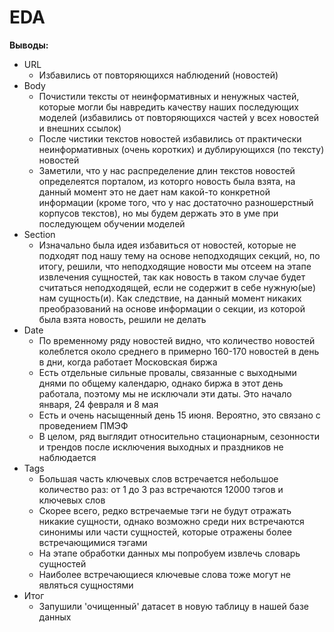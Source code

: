 # EDA

**Выводы:**
* URL   
    - Избавились от повторяющихся наблюдений (новостей)  
* Body   
    - Почистили тексты от неинформативных и ненужных частей, которые могли бы навредить качеству наших последующих моделей (избавились от повторяющихся частей у всех новостей и внешних ссылок)   
    - После чистики текстов новостей избавились от практически неинформативных (очень коротких) и дублирующихся (по тексту) новостей    
    - Заметили, что у нас распределение длин текстов новостей определеятся порталом, из которго новость была взята, на данный момент это не дает нам какой-то конкретной информации (кроме того, что у нас достаточно разношерстный корпусов текстов), но мы будем держать это в уме при последующем обучении моделей    
* Section    
    - Изначально была идея избавиться от новостей, которые не подходят под нашу тему на основе неподходящих секций, но, по итогу, решили, что неподходящие новости мы отсеем на этапе извлечения сущностей, так как новость в таком случае будет считаться неподходящей, если не содержит в себе нужную(ые) нам сущность(и). Как следствие, на данный момент никаких преобразований на основе информации о секции, из которой была взята новость, решили не делать   
* Date  
    - По временному ряду новостей видно, что количество новостей колеблется около среднего в примерно 160-170 новостей в день в дни, когда работает Московская биржа   
    - Есть отдельные сильные провалы, связанные с выходными днями по общему календарю, однако биржа в этот день работала, поэтому мы не исключали эти даты. Это начало января, 24 февраля и 8 мая
    - Есть и очень насыщенный день 15 июня. Вероятно, это связано с проведением ПМЭФ
    - В целом, ряд выглядит относительно стационарным, сезонности и трендов после исключения выходных и праздников не наблюдается
* Tags   
    - Большая часть ключевых слов встречается небольшое количество раз: от 1 до 3 раз встречаются 12000 тэгов и ключевых слов   
    - Скорее всего, редко встречаемые тэги не будут отражать никакие сущности, однако возможно среди них встречаются синонимы или части сущностей, которые отражены более встречающимися тэгами    
    - На этапе обработки данных мы попробуем извлечь словарь сущностей   
    - Наиболее встречающиеся ключевые слова тоже могут не являться сущностями    
* Итог
    - Запушили 'очищенный' датасет в новую таблицу в нашей базе данных   
